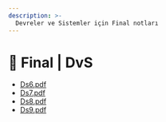 ```yaml
---
description: >-
  Devreler ve Sistemler için Final notları
---
```


# 📅 Final \| DvS

<!--YPackage.YGitbookIntegration-tarafından-otomatik-oluşturulmuştur-->

- [Ds6.pdf](Ds6.pdf)
- [Ds7.pdf](Ds7.pdf)
- [Ds8.pdf](Ds8.pdf)
- [Ds9.pdf](Ds9.pdf)

<!--YPackage.YGitbookIntegration-tarafından-otomatik-oluşturulmuştur-->
